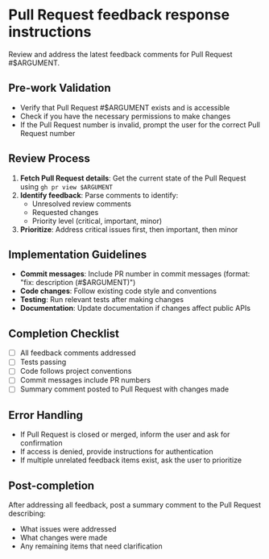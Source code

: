 # Pull Request feedback response instructions

Review and address the latest feedback comments for Pull Request #$ARGUMENT.

## Pre-work Validation

- Verify that Pull Request #$ARGUMENT exists and is accessible
- Check if you have the necessary permissions to make changes
- If the Pull Request number is invalid, prompt the user for the correct Pull Request number

## Review Process

1. **Fetch Pull Request details**: Get the current state of the Pull Request using `gh pr view $ARGUMENT`
2. **Identify feedback**: Parse comments to identify:
   - Unresolved review comments
   - Requested changes
   - Priority level (critical, important, minor)
3. **Prioritize**: Address critical issues first, then important, then minor

## Implementation Guidelines

- **Commit messages**: Include PR number in commit messages (format: "fix: description (#$ARGUMENT)")
- **Code changes**: Follow existing code style and conventions
- **Testing**: Run relevant tests after making changes
- **Documentation**: Update documentation if changes affect public APIs

## Completion Checklist

- [ ] All feedback comments addressed
- [ ] Tests passing
- [ ] Code follows project conventions
- [ ] Commit messages include PR numbers
- [ ] Summary comment posted to Pull Request with changes made

## Error Handling

- If Pull Request is closed or merged, inform the user and ask for confirmation
- If access is denied, provide instructions for authentication
- If multiple unrelated feedback items exist, ask the user to prioritize

## Post-completion

After addressing all feedback, post a summary comment to the Pull Request describing:
- What issues were addressed
- What changes were made
- Any remaining items that need clarification
